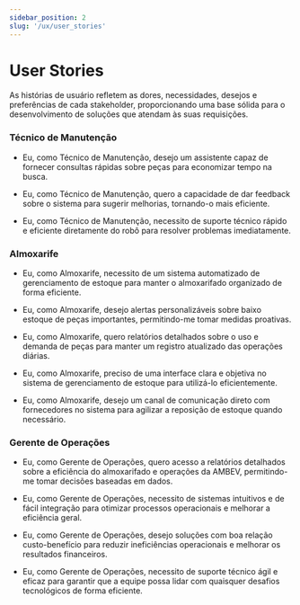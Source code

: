 ```yaml
---
sidebar_position: 2
slug: '/ux/user_stories'
---
```


# User Stories
As histórias de usuário refletem as dores, necessidades, desejos e preferências de cada stakeholder, proporcionando uma base sólida para o desenvolvimento de soluções que atendam às suas requisições.

### Técnico de Manutenção

- Eu, como Técnico de Manutenção, desejo um assistente capaz de fornecer consultas rápidas sobre peças para economizar tempo na busca.

- Eu, como Técnico de Manutenção, quero a capacidade de dar feedback sobre o sistema para sugerir melhorias, tornando-o mais eficiente.

- Eu, como Técnico de Manutenção, necessito de suporte técnico rápido e eficiente diretamente do robô para resolver problemas imediatamente.

### Almoxarife

- Eu, como Almoxarife, necessito de um sistema automatizado de gerenciamento de estoque para manter o almoxarifado organizado de forma eficiente.

- Eu, como Almoxarife, desejo alertas personalizáveis sobre baixo estoque de peças importantes, permitindo-me tomar medidas proativas.

- Eu, como Almoxarife, quero relatórios detalhados sobre o uso e demanda de peças para manter um registro atualizado das operações diárias.

- Eu, como Almoxarife, preciso de uma interface clara e objetiva no sistema de gerenciamento de estoque para utilizá-lo eficientemente.

- Eu, como Almoxarife, desejo um canal de comunicação direto com fornecedores no sistema para agilizar a reposição de estoque quando necessário.

### Gerente de Operações

- Eu, como Gerente de Operações, quero acesso a relatórios detalhados sobre a eficiência do almoxarifado e operações da AMBEV, permitindo-me tomar decisões baseadas em dados.

- Eu, como Gerente de Operações, necessito de sistemas intuitivos e de fácil integração para otimizar processos operacionais e melhorar a eficiência geral.

- Eu, como Gerente de Operações, desejo soluções com boa relação custo-benefício para reduzir ineficiências operacionais e melhorar os resultados financeiros.

- Eu, como Gerente de Operações, necessito de suporte técnico ágil e eficaz para garantir que a equipe possa lidar com quaisquer desafios tecnológicos de forma eficiente.
